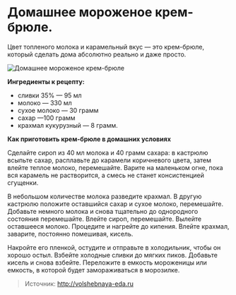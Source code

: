 # Домашнее мороженое крем-брюле.
Цвет топленого молока и карамельный вкус — это крем-брюле, который сделать дома абсолютно реально и даже просто.

![Домашнее мороженое крем-брюле](/images/Kulinar/IceCream/morozhenoe-krem-bryule.jpg 'Домашнее мороженое крем-брюле')

**Ингредиенты к рецепту:**

- сливки 35% — 95 мл
- молоко — 330 мл
- сухое молоко — 30 грамм
- сахар —100 грамм
- крахмал кукурузный — 8 грамм.

**Как приготовить крем-брюле в домашних условиях**

Сделайте сироп из 40 мл молока и 40 грамм сахара: в кастрюлю всыпьте сахар, расплавьте до карамели коричневого цвета, затем влейте теплое молоко, перемешайте. Варите на маленьком огне, пока вся карамель не растворится, а смесь не станет консистенцией сгущенки.

В небольшом количестве молока разведите крахмал. В другую кастрюлю положите оставшийся сахар и сухое молоко, перемешайте. Добавьте немного молока и снова тщательно до однородного состояния перемешайте. Влейте сироп, перемешайте. Вылейте оставшееся молоко. Процедите и нагрейте до кипения. Влейте крахмал, заварите, постоянно помешивая, кисель.

Накройте его пленкой, остудите и отправьте в холодильник, чтобы он хорошо остыл. Взбейте холодные сливки до мягких пиков. Добавьте кисель и снова взбейте. Переложите в емкость мороженицы или емкость, в которой будет замораживаться в морозилке.

> Источник: http://volshebnaya-eda.ru
